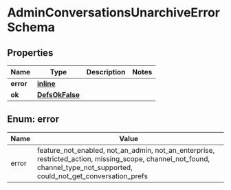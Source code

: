 
# AdminConversationsUnarchiveErrorSchema

## Properties
Name | Type | Description | Notes
------------ | ------------- | ------------- | -------------
**error** | [**inline**](#Error) |  | 
**ok** | [**DefsOkFalse**](DefsOkFalse.md) |  | 


<a name="Error"></a>
## Enum: error
Name | Value
---- | -----
error | feature_not_enabled, not_an_admin, not_an_enterprise, restricted_action, missing_scope, channel_not_found, channel_type_not_supported, could_not_get_conversation_prefs



